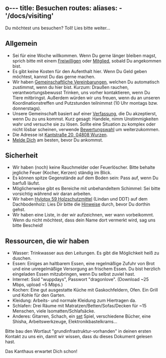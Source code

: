 o---
title: Besuchen
routes:
    aliases:
        - '/docs/visiting'
---

Du möchtest uns besuchen? Toll! Lies bitte weiter...

## Allgemein

- Sei für eine Woche willkommen. Wenn Du gerne länger bleiben magst, sprich bitte mit einem [Freiwilligen](../volunteers/) oder [Mitglied](../members/), sobald Du angekommen bist.
- Es gibt keine Kosten für den Aufenthalt hier. Wenn Du Geld geben möchtest, kannst Du das gerne machen.
- Wir haben [Gemeinschaftliche Vereinbarungen](../collectiveagreements/), welchen Du automatisch zustimmst, wenn du hier bist. Kurzum: Draußen rauchen, verantwortungsbewusst Trinken, uns vorher kontaktieren, wenn Du Tiere mitbringst. Außerdem würden wir uns freuen, wenn du an unseren Koordinationstreffen und Putzstunden teilnimmst (10 Uhr montags bzw. donnerstags).
- Unsere Gemeinschaft basiert auf einer [Verfassung](../constitution), die Du akzeptierst, wenn Du zu uns kommst. Kurz gesagt: Handele, nimm Unstimmigkeiten wahr und versuche sie zu lösen. Sollte eine Situation zu komplex oder nicht lösbar scheinen, verwende [Bewertungswahl](../constitution/#8c-score-voting) um weiterzukommen.
- Die Adresse ist [Kantstraße 20, 04808 Wurzen](https://www.openstreetmap.org/search?query=20%20kantstrasse%20wurzen#map=19/51.36711/12.74075&layers=N).
- [Melde Dich](../../contact/) am besten, bevor Du ankommst.

## Sicherheit

- Wir haben (noch) keine Rauchmelder oder Feuerlöscher. Bitte behalte jegliche Feuer (Kocher, Kerzen) ständig im Blick.
- Es können spitze Gegenstände auf dem Boden sein: Pass auf, wenn Du barfuß läufst.
- Möglicherweise gibt es Bereiche mit unbehandeltem Schimmel: Sei bitte vorsichtig während wir daran arbeiten.
- Wir haben [Hylotox 59 Holzschutzmittel](https://de.wikipedia.org/wiki/Hylotox) (Lindan und DDT) auf dem Dachbodenholz: Lies Dir bitte die [Hinweise](../../signs/attic) durch, bevor Du dorthin gehst.
- Wir haben eine Liste, in der wir aufzeichnen, wer wann vorbeikommt. Wenn du nicht möchtest, dass dein Name dort vermerkt wird, sag uns bitte Bescheid!

## Ressourcen, die wir haben

- Wasser: Trinkwasser aus den Leitungen. Es gibt die Möglichkeit heiß zu duschen.
- Essen: Einiges an haltbarem Essen, eine regelmäßige Zufuhr von Brot und eine unregelmäßige Versorgung an frischem Essen. Du bist herzlich eingeladen Essen mitzubringen, wenn Du selbst zuviel hast.
- Internet: Ssid "wuppdays", Passwort "dragonlove". (Download ~25 Mbps, upload ~5 Mbps.)
- Kochen: Eine gut ausgestatte Küche mit Gaskochfeldern, Ofen. Ein Grill und Kohle für den Garten.
- Kleidung: Arbeits- und normale Kleidung zum Hiertragen da.
- Schlafen: Drei Räume mit Matratzen/Betten/Sofas/Decken für ~15 Menschen, viele Isomatten/Schlafsäcke.
- Anderes: Gitarren, Schach, ein [set](https://en.wikipedia.org/wiki/Set_(game)) Spiel, verschiedene Bücher, eine Shisha, Arbeitswerkzeuge, Elektronikbastelkrams...

Bitte bau den Wortlaut "grundinfrastruktur-vorhanden" in deinen ersten Kontakt zu uns ein, damit wir wissen, dass du dieses Dokument gelesen hast.

Das Kanthaus erwartet Dich schon!
